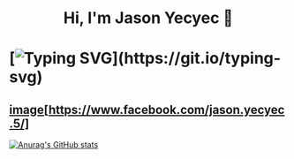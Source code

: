 
  <h1 align="center"> Hi, I'm Jason Yecyec 👋<h1/>
 
  
[![Typing SVG](https://readme-typing-svg.herokuapp.com?size=25&color=1A8FF7&center=true&width=1000&height=100&lines=Aspiring+to+be+a+Full-stack+developer;Nice+to+meet+you+...)](https://git.io/typing-svg)
  
 [image](https://img.shields.io/badge/Facebook-1877F2?style=for-the-badge&logo=facebook&logoColor=white&link=https://www.facebook.com/jason.yecyec.5/)[https://www.facebook.com/jason.yecyec.5/]
 ---
[![Anurag's GitHub stats](https://github-readme-stats.vercel.app/api?username=Jasonyecyec&show_icons=true)](https://github.com/Jasonyecyec/github-readme-stats)
          
